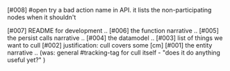[#008] #open try a bad action name in API. it lists the non-participating
             nodes when it shouldn't

[#007]       README for development ..
[#006]       the function narrative ..
[#005]       the persist calls narrative ..
[#004]       the datamodel ..
[#003]       list of things we want to cull
[#002]       justification: cull covers some [cm]
[#001]       the entity narrative ..
             (was: general #tracking-tag for cull itself -
               "does it do anything useful yet?" )
